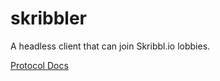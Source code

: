 # skribbler
A headless client that can join Skribbl.io lobbies.

[Protocol Docs](https://gist.github.com/MrDiamond64/b2081f2cb4ca6d11e848edaeb5ae1814)